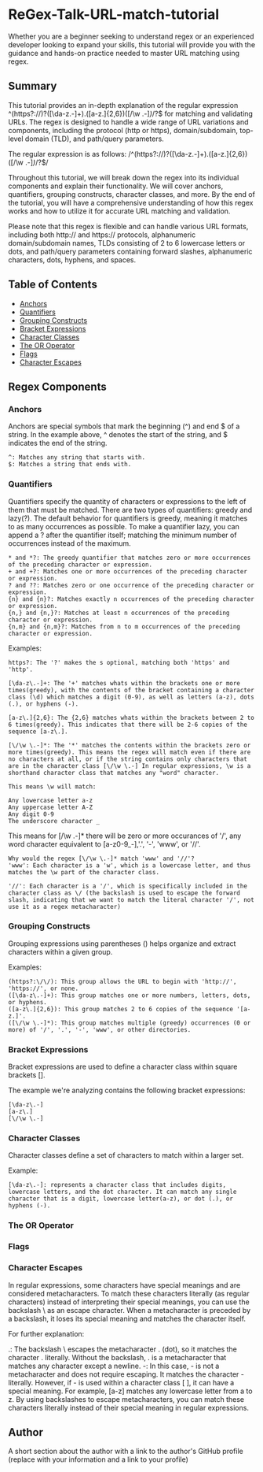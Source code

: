 # ReGex-Talk-URL-match-tutorial

Whether you are a beginner seeking to understand regex or an experienced developer looking to expand your skills, this tutorial will provide you with the guidance and hands-on practice needed to master URL matching using regex. 

## Summary

This tutorial provides an in-depth explanation of the regular expression ^(https?:\/\/)?([\da-z\.-]+)\.([a-z\.]{2,6})([\/\w \.-]*)*\/?$ for matching and validating URLs. The regex is designed to handle a wide range of URL variations and components, including the protocol (http or https), domain/subdomain, top-level domain (TLD), and path/query parameters.

The regular expression is as follows:
/^(https?:\/\/)?([\da-z\.-]+)\.([a-z\.]{2,6})([\/\w \.-]*)*\/?$/

Throughout this tutorial, we will break down the regex into its individual components and explain their functionality. We will cover anchors, quantifiers, grouping constructs, character classes, and more. By the end of the tutorial, you will have a comprehensive understanding of how this regex works and how to utilize it for accurate URL matching and validation.

Please note that this regex is flexible and can handle various URL formats, including both http:// and https:// protocols, alphanumeric domain/subdomain names, TLDs consisting of 2 to 6 lowercase letters or dots, and path/query parameters containing forward slashes, alphanumeric characters, dots, hyphens, and spaces.

## Table of Contents

- [Anchors](#anchors)
- [Quantifiers](#quantifiers)
- [Grouping Constructs](#grouping-constructs)
- [Bracket Expressions](#bracket-expressions)
- [Character Classes](#character-classes)
- [The OR Operator](#the-or-operator)
- [Flags](#flags)
- [Character Escapes](#character-escapes)

## Regex Components

### Anchors

Anchors are special symbols that mark the beginning (^) and end $ of a string. In the example above, ^ denotes the start of the string, and $ indicates the end of the string.

    ^: Matches any string that starts with.
    $: Matches a string that ends with.

### Quantifiers

Quantifiers specify the quantity of characters or expressions to the left of them that must be matched. There are two types of quantifiers: greedy and lazy(?). The default behavior for quantifiers is greedy, meaning it matches to as many occurrences as possible. To make a quantifier lazy, you can append a ? after the quantifier itself; matching the minimum number of occurrences instead of the maximum.

    * and *?: The greedy quantifier that matches zero or more occurrences of the preceding character or expression.
    + and +?: Matches one or more occurrences of the preceding character or expression.
    ? and ??: Matches zero or one occurrence of the preceding character or expression.
    {n} and {n}?: Matches exactly n occurrences of the preceding character or expression.
    {n,} and {n,}?: Matches at least n occurrences of the preceding character or expression.
    {n,m} and {n,m}?: Matches from n to m occurrences of the preceding character or expression.

Examples:

    https?: The '?' makes the s optional, matching both 'https' and 'http'.

    [\da-z\.-]+: The '+' matches whats within the brackets one or more times(greedy), with the contents of the bracket containing a character class (\d) which matches a digit (0-9), as well as letters (a-z), dots (.), or hyphens (-).

    [a-z\.]{2,6}: The {2,6} matches whats within the brackets between 2 to 6 times(greedy). This indicates that there will be 2-6 copies of the sequence [a-z\.].

    [\/\w \.-]*: The '*' matches the contents within the brackets zero or more times(greedy). This means the regex will match even if there are no characters at all, or if the string contains only characters that are in the character class [\/\w \.-] In regular expressions, \w is a shorthand character class that matches any "word" character.
    
    This means \w will match:

    Any lowercase letter a-z
    Any uppercase letter A-Z
    Any digit 0-9
    The underscore character _

This means for [\/\w \.-]* there will be zero or more occurances of '/', any word character equivalent to [a-z0-9_-],'.', '-', 'www', or '//'.

    Why would the regex [\/\w \.-]* match 'www' and '//'?
    'www': Each character is a 'w', which is a lowercase letter, and thus matches the \w part of the character class.

    '//': Each character is a '/', which is specifically included in the character class as \/ (the backslash is used to escape the forward slash, indicating that we want to match the literal character '/', not use it as a regex metacharacter)

### Grouping Constructs

Grouping expressions using parentheses () helps organize and extract characters within a given group.

Examples:

    (https?:\/\/): This group allows the URL to begin with 'http://', 'https://', or none.
    ([\da-z\.-]+): This group matches one or more numbers, letters, dots, or hyphens.
    ([a-z\.]{2,6}): This group matches 2 to 6 copies of the sequence '[a-z.]'.
    ([\/\w \.-]*): This group matches multiple (greedy) occurrences (0 or more) of '/', '.', '-', 'www', or other directories.

### Bracket Expressions

Bracket expressions are used to define a character class within square brackets []. 

The example we're analyzing contains the following bracket expressions:

    [\da-z\.-]
    [a-z\.]
    [\/\w \.-]

### Character Classes

Character classes define a set of characters to match within a larger set.

Example:

    [\da-z\.-]: represents a character class that includes digits, lowercase letters, and the dot character. It can match any single character that is a digit, lowercase letter(a-z), or dot (.), or hyphens (-).

### The OR Operator

### Flags

### Character Escapes

In regular expressions, some characters have special meanings and are considered metacharacters. To match these characters literally (as regular characters) instead of interpreting their special meanings, you can use the backslash \ as an escape character. When a metacharacter is preceded by a backslash, it loses its special meaning and matches the character itself.

For further explanation:

\.: The backslash \ escapes the metacharacter . (dot), so it matches the character . literally. Without the backslash, . is a metacharacter that matches any character except a newline.
-: In this case, - is not a metacharacter and does not require escaping. It matches the character - literally. However, if - is used within a character class [ ], it can have a special meaning. For example, [a-z] matches any lowercase letter from a to z.
By using backslashes to escape metacharacters, you can match these characters literally instead of their special meaning in regular expressions.

## Author

A short section about the author with a link to the author's GitHub profile (replace with your information and a link to your profile)
